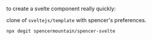 to create a svelte component really quickly:

clone of `sveltejs/template` with spencer's preferences.

```bash
npx degit spencermountain/spencer-svelte
```
